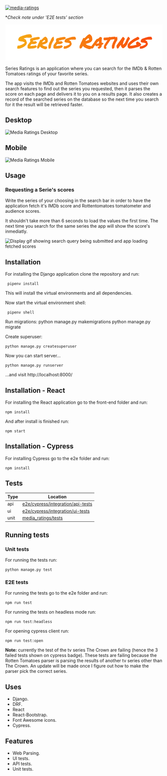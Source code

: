 [![media-ratings](https://img.shields.io/endpoint?url=https://cloud.cypress.io/badge/detailed/wy69vd&style=plastic&logo=cypress)](https://cloud.cypress.io/projects/wy69vd/runs)

\*_Check note under 'E2E tests' section_

![Series Ratings](hero.png)

Series Ratings is an application where you can search for the IMDb & Rotten Tomatoes ratings of your favorite series.

The app visits the IMDb and Rotten Tomatoes websites and uses their own search features to find out the series you requested, then it parses the score on each page and delivers it to you on a results page. It also creates a record of the searched series on the database so the next time you search for it the result will be retrieved faster.

  <h2>Desktop</h2>
  <img src="https://user-images.githubusercontent.com/4129325/221217865-d51a9f01-a1d1-438b-86b0-d85acd3d4351.png" title="Media Ratings Desktop" alt="Media Ratings Desktop" width="650" height="357" style="display: inline"/>
  
  <h2>Mobile</h2>
  <img src="https://github.com/manuel12/media-ratings/assets/4129325/7074b91e-8a14-47e6-9307-51330714b22b" title="Media Ratings Mobile" alt="Media Ratings Mobile" width="165" height="357"/>

## Usage

### Requesting a Serie's scores

Write the series of your choosing in the search bar in order to have the application fetch it's IMDb score and Rottentomatoes tomatometer and audience scores.

It shouldn't take more than 6 seconds to load the values the first time. The next time you search for the same series the app will show the score's inmediatly.

![Display gif showing search query being submitted and app loading fetched scores](demo/submit-search.gif)

## Installation

For installing the Django application clone the repository and run:

     pipenv install

This will install the virtual environments and all dependencies.

Now start the virtual environment shell:

     pipenv shell

Run migrations:
python manage.py makemigrations
python manage.py migrate

Create superuser:

    python manage.py createsuperuser

Now you can start server...

    python manage.py runserver

...and visit http://localhost:8000/

## Installation - React

For installing the React application go to the front-end folder and run:

    npm install

And after install is finished run:

    npm start

## Installation - Cypress

For installing Cypress go to the e2e folder and run:

    npm install

## Tests

| Type | Location                                                               |
| ---- | ---------------------------------------------------------------------- |
| api  | [e2e/cypress/integration/api-tests](e2e/cypress/integration/api-tests) |
| ui   | [e2e/cypress/integration/ui-tests](e2e/cypress/integration/ui-tests)   |
| unit | [media_ratings/tests](media_ratings/tests)                             |

## Running tests

### Unit tests

For running the tests run:

    python manage.py test

### E2E tests

For running the tests go to the e2e folder and run:

    npm run test

For running the tests on headless mode run:

    npm run test:headless

For opening cypress client run:

    npm run test:open

**Note:** currently the test of the tv series The Crown are failing (hence the 3 failed tests shown on cypress badge). These tests are failing because the Rotten Tomatoes parser is parsing the results of another tv series other than The Crown. An update will be made once I figure out how to make the parser pick the correct series.

## Uses

- Django.
- DRF.
- React
- React-Bootstrap.
- Font Awesome icons.
- Cypress.

## Features

- Web Parsing.
- UI tests.
- API tests.
- Unit tests.

